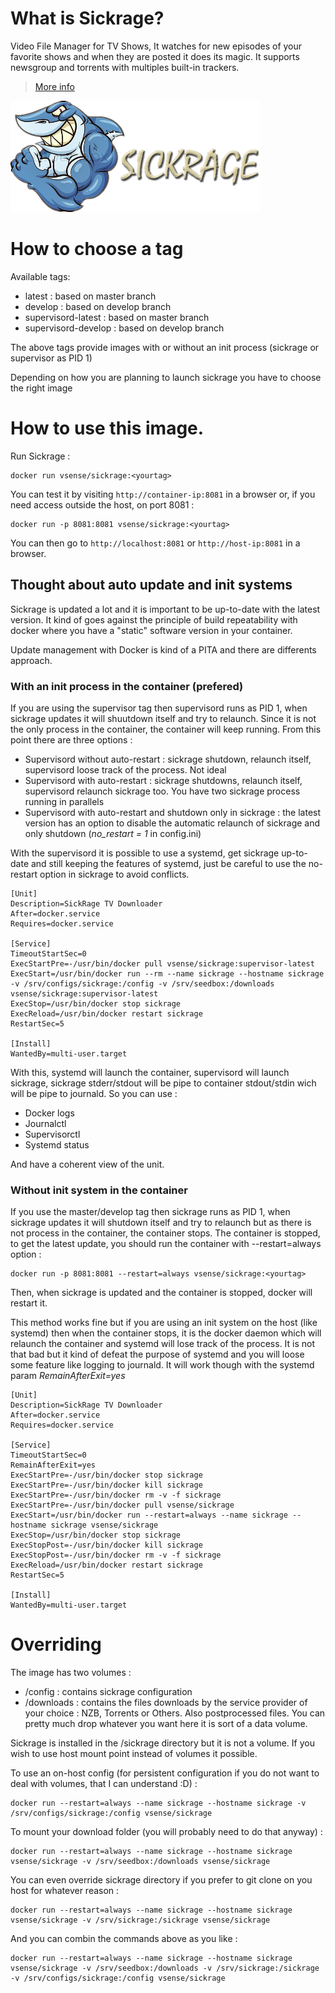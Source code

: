 # What is Sickrage?

Video File Manager for TV Shows, It watches for new episodes of your favorite shows and when they are posted it does its magic. It supports newsgroup and torrents with multiples built-in trackers.

> [More info](https://github.com/SiCKRAGETV/SickRage)

![Sickrage](https://raw.githubusercontent.com/vSense/docker-sickrage/master/logo.png)


# How to choose a tag

Available tags:
-   latest : based on master branch
-   develop : based on develop branch
-   supervisord-latest : based on master branch
-   supervisord-develop : based on develop branch

The above tags provide images with or without an init process (sickrage or supervisor as PID 1)

Depending on how you are planning to launch sickrage you have to choose the right image

# How to use this image.

Run Sickrage :

	docker run vsense/sickrage:<yourtag>

You can test it by visiting `http://container-ip:8081` in a browser or, if you need access outside the host, on port 8081 :

	docker run -p 8081:8081 vsense/sickrage:<yourtag>

You can then go to `http://localhost:8081` or `http://host-ip:8081` in a browser.

## Thought about auto update and init systems

Sickrage is updated a lot and it is important to be up-to-date with the latest version. It kind of goes against the principle of build repeatability with docker where you have a "static" software version in your container.

Update management with Docker is kind of a PITA and there are differents approach.

### With an init process in the container (prefered)

If you are using the supervisor tag then supervisord runs as PID 1, when sickrage updates it will shuutdown itself and try to relaunch. Since it is not the only process in the container, the container will keep running. From this point there are three options :
-   Supervisord without auto-restart : sickrage shutdown, relaunch itself, supervisord loose track of the process. Not ideal
-   Supervisord with auto-restart : sickrage shutdowns, relaunch itself, supervisord relaunch sickrage too. You have two sickrage process running in parallels
-   Supervisord with auto-restart and shutdown only in sickrage : the latest version has an option to disable the automatic relaunch of sickrage and only shutdown (*no_restart = 1* in config.ini)

With the supervisord it is possible to use a systemd, get sickrage up-to-date and still keeping the features of systemd, just be careful to use the no-restart option in sickrage to avoid conflicts.

```
[Unit]
Description=SickRage TV Downloader
After=docker.service
Requires=docker.service

[Service]
TimeoutStartSec=0
ExecStartPre=-/usr/bin/docker pull vsense/sickrage:supervisor-latest
ExecStart=/usr/bin/docker run --rm --name sickrage --hostname sickrage -v /srv/configs/sickrage:/config -v /srv/seedbox:/downloads vsense/sickrage:supervisor-latest
ExecStop=/usr/bin/docker stop sickrage
ExecReload=/usr/bin/docker restart sickrage
RestartSec=5

[Install]
WantedBy=multi-user.target
```

With this, systemd will launch the container, supervisord will launch sickrage, sickrage stderr/stdout will be pipe to container stdout/stdin wich will be pipe to journald. So you can use :
-   Docker logs
-   Journalctl
-   Supervisorctl
-   Systemd status

And have a coherent view of the unit.

### Without init system in the container

If you use the master/develop tag then sickrage runs as PID 1, when sickrage updates it will shutdown itself and try to relaunch but as there is not process in the container, the container stops. The container is stopped, to get the latest update, you should run the container with --restart=always option :

    docker run -p 8081:8081 --restart=always vsense/sickrage:<yourtag>

Then, when sickrage is updated and the container is stopped, docker will restart it.

This method works fine but if you are using an init system on the host (like systemd) then when the container stops, it is the docker daemon which will relaunch the container and systemd will lose track of the process. It is not that bad but it kind of defeat the purpose of systemd and you will loose some feature like logging to journald. It will work though with the systemd param *RemainAfterExit=yes*

    [Unit]
    Description=SickRage TV Downloader
    After=docker.service
    Requires=docker.service

    [Service]
    TimeoutStartSec=0
    RemainAfterExit=yes
    ExecStartPre=-/usr/bin/docker stop sickrage
    ExecStartPre=-/usr/bin/docker kill sickrage
    ExecStartPre=-/usr/bin/docker rm -v -f sickrage
    ExecStartPre=-/usr/bin/docker pull vsense/sickrage
    ExecStart=/usr/bin/docker run --restart=always --name sickrage --hostname sickrage vsense/sickrage
    ExecStop=/usr/bin/docker stop sickrage
    ExecStopPost=-/usr/bin/docker kill sickrage
    ExecStopPost=-/usr/bin/docker rm -v -f sickrage
    ExecReload=/usr/bin/docker restart sickrage
    RestartSec=5

    [Install]
    WantedBy=multi-user.target

# Overriding

The image has two volumes :
-   /config : contains sickrage configuration
-   /downloads : contains the files downloads by the service provider of your choice : NZB, Torrents or Others. Also postprocessed files. You can pretty much drop whatever you want here it is sort of a data volume.

Sickrage is installed in the /sickrage directory but it is not a volume. If you wish to use host mount point instead of volumes it possible.

To use an on-host config (for persistent configuration if you do not want to deal with volumes, that I can understand :D) :

    docker run --restart=always --name sickrage --hostname sickrage -v /srv/configs/sickrage:/config vsense/sickrage

To mount your download folder (you will probably need to do that anyway) :

    docker run --restart=always --name sickrage --hostname sickrage vsense/sickrage -v /srv/seedbox:/downloads vsense/sickrage

You can even override sickrage directory if you prefer to git clone on you host for whatever reason :

    docker run --restart=always --name sickrage --hostname sickrage vsense/sickrage -v /srv/sickrage:/sickrage vsense/sickrage

And you can combin the commands above as you like :

    docker run --restart=always --name sickrage --hostname sickrage vsense/sickrage -v /srv/seedbox:/downloads -v /srv/sickrage:/sickrage -v /srv/configs/sickrage:/config vsense/sickrage
